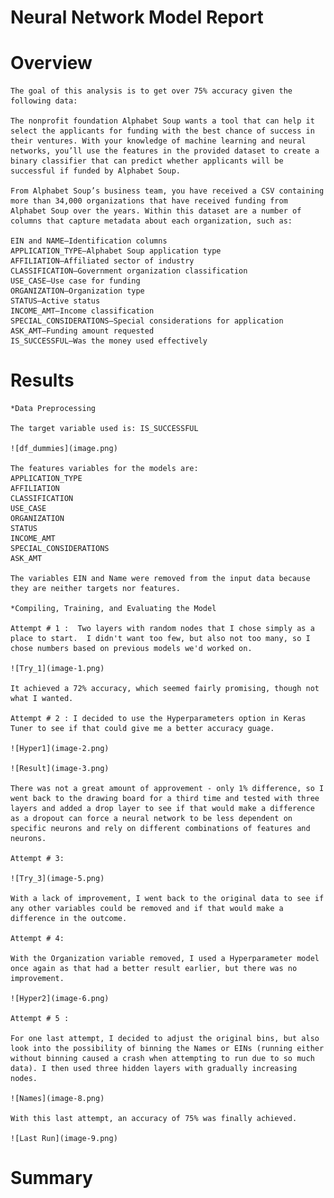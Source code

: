 # Neural Network Model Report

# Overview
    The goal of this analysis is to get over 75% accuracy given the following data:
    
    The nonprofit foundation Alphabet Soup wants a tool that can help it select the applicants for funding with the best chance of success in their ventures. With your knowledge of machine learning and neural networks, you’ll use the features in the provided dataset to create a binary classifier that can predict whether applicants will be successful if funded by Alphabet Soup.

    From Alphabet Soup’s business team, you have received a CSV containing more than 34,000 organizations that have received funding from Alphabet Soup over the years. Within this dataset are a number of columns that capture metadata about each organization, such as:

    EIN and NAME—Identification columns
    APPLICATION_TYPE—Alphabet Soup application type
    AFFILIATION—Affiliated sector of industry
    CLASSIFICATION—Government organization classification
    USE_CASE—Use case for funding
    ORGANIZATION—Organization type
    STATUS—Active status
    INCOME_AMT—Income classification
    SPECIAL_CONSIDERATIONS—Special considerations for application
    ASK_AMT—Funding amount requested
    IS_SUCCESSFUL—Was the money used effectively

# Results
    *Data Preprocessing

    The target variable used is: IS_SUCCESSFUL 

    ![df_dummies](image.png)

    The features variables for the models are:
    APPLICATION_TYPE
    AFFILIATION
    CLASSIFICATION
    USE_CASE
    ORGANIZATION
    STATUS
    INCOME_AMT
    SPECIAL_CONSIDERATIONS
    ASK_AMT

    The variables EIN and Name were removed from the input data because they are neither targets nor features.

    *Compiling, Training, and Evaluating the Model

    Attempt # 1 :  Two layers with random nodes that I chose simply as a place to start.  I didn't want too few, but also not too many, so I chose numbers based on previous models we'd worked on.

    ![Try_1](image-1.png)

    It achieved a 72% accuracy, which seemed fairly promising, though not what I wanted.

    Attempt # 2 : I decided to use the Hyperparameters option in Keras Tuner to see if that could give me a better accuracy guage. 

    ![Hyper1](image-2.png)

    ![Result](image-3.png)

    There was not a great amount of approvement - only 1% difference, so I went back to the drawing board for a third time and tested with three layers and added a drop layer to see if that would make a difference as a dropout can force a neural network to be less dependent on specific neurons and rely on different combinations of features and neurons. 

    Attempt # 3:

    ![Try_3](image-5.png)

    With a lack of improvement, I went back to the original data to see if any other variables could be removed and if that would make a difference in the outcome. 

    Attempt # 4:

    With the Organization variable removed, I used a Hyperparameter model once again as that had a better result earlier, but there was no improvement.

    ![Hyper2](image-6.png)

    Attempt # 5 :

    For one last attempt, I decided to adjust the original bins, but also look into the possibility of binning the Names or EINs (running either without binning caused a crash when attempting to run due to so much data). I then used three hidden layers with gradually increasing nodes.

    ![Names](image-8.png)
    
    With this last attempt, an accuracy of 75% was finally achieved.

    ![Last Run](image-9.png)

# Summary
    